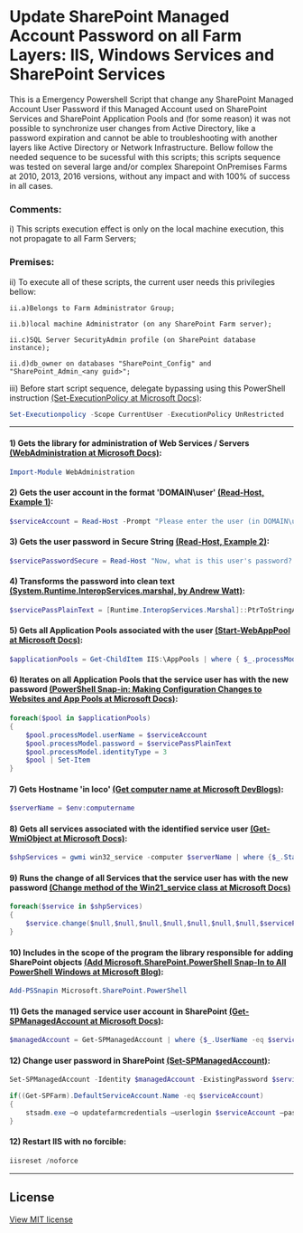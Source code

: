 # Update SharePoint Managed Account Password on all Farm Layers: IIS, Windows Services and SharePoint Services
This is a Emergency Powershell Script that change any SharePoint Managed Account User Password if this Managed Account used on SharePoint Services and SharePoint Application Pools and (for some reason) it was not possible to synchronize user changes from Active Directory, like a password expiration and cannot be able to troubleshooting with another layers like Active Directory or Network Infrastructure.
Bellow follow the needed sequence to be sucessful with this scripts; this scripts sequence was tested on several large and/or complex Sharepoint OnPremises Farms at 2010, 2013, 2016 versions, without any impact and with 100% of success in all cases.

### Comments:

i) This scripts execution effect is only on the local machine execution, this not propagate to all Farm Servers;

### Premises:

ii) To execute all of these scripts, the current user needs this privilegies bellow:

	ii.a)Belongs to Farm Administrator Group;
	
	ii.b)local machine Administrator (on any SharePoint Farm server);
	
	ii.c)SQL Server SecurityAdmin profile (on SharePoint database instance);
	
	ii.d)db_owner on databases "SharePoint_Config" and "SharePoint_Admin_<any guid>";

iii) Before start script sequence, delegate bypassing using this PowerShell instruction [(Set-ExecutionPolicy at Microsoft Docs)](https://docs.microsoft.com/en-us/powershell/module/microsoft.powershell.security/set-executionpolicy):
```powershell
Set-Executionpolicy -Scope CurrentUser -ExecutionPolicy UnRestricted
```
---------------
#### 1) Gets the library for administration of Web Services / Servers [(WebAdministration at Microsoft Docs)](https://docs.microsoft.com/en-us/powershell/module/webadministration):
```powershell
Import-Module WebAdministration
```

#### 2) Gets the user account in the format 'DOMAIN\user' [(Read-Host, Example 1)](https://docs.microsoft.com/en-us/powershell/module/microsoft.powershell.utility/read-host):
```powershell
$serviceAccount = Read-Host -Prompt "Please enter the user (in DOMAIN\username format)."
```

#### 3) Gets the user password in Secure String [(Read-Host, Example 2)](https://docs.microsoft.com/en-us/powershell/module/microsoft.powershell.utility/read-host):
```powershell
$servicePasswordSecure = Read-Host "Now, what is this user's password? Please enter (this field will be encrypted)." -AsSecureString
```

#### 4) Transforms the password into clean text [(System.Runtime.InteropServices.marshal, by Andrew Watt)](https://books.google.com.br/books?id=lAvsnA5Ua68C&pg=PA214&lpg=PA214&dq=powershell+runtime.interopservices.marshal&source=bl&ots=XXJ_kHBLb5&sig=ACfU3U1-O-dyDEaq6N2EM0NmTzsmN20caA&hl=pt-BR&sa=X&ved=2ahUKEwjPor7ngbbjAhUBH7kGHWwGDSQ4ChDoATAJegQIAxAB#v=onepage&q=powershell%20runtime.interopservices.marshal&f=false):
```powershell
$servicePassPlainText = [Runtime.InteropServices.Marshal]::PtrToStringAuto([Runtime.InteropServices.Marshal]::SecureStringToBSTR($servicePasswordSecure))
```

#### 5) Gets all Application Pools associated with the user [(Start-WebAppPool at Microsoft Docs)](https://docs.microsoft.com/en-us/powershell/module/webadminstration/start-webapppool):
```powershell
$applicationPools = Get-ChildItem IIS:\AppPools | where { $_.processModel.userName -eq $serviceAccount }
```

#### 6) Iterates on all Application Pools that the service user has with the new password [(PowerShell Snap-in: Making Configuration Changes to Websites and App Pools at Microsoft Docs)](https://docs.microsoft.com/en-us/iis/manage/powershell/powershell-snap-in-making-simple-configuration-changes-to-web-sites-and-application-pools):
```powershell
foreach($pool in $applicationPools)
{
    $pool.processModel.userName = $serviceAccount
    $pool.processModel.password = $servicePassPlainText
    $pool.processModel.identityType = 3
    $pool | Set-Item
}
```

#### 7) Gets Hostname 'in loco' [(Get computer name at Microsoft DevBlogs)](https://devblogs.microsoft.com/scripting/powertip-use-powershell-to-get-computer-name/):
```powershell
$serverName = $env:computername
```

#### 8) Gets all services associated with the identified service user [(Get-WmiObject at Microsoft Docs)](https://docs.microsoft.com/en-us/powershell/module/microsoft.powershell.management/get-wmiobject):
```powershell
$shpServices = gwmi win32_service -computer $serverName | where {$_.StartName -eq $serviceAccount}
```

#### 9) Runs the change of all Services that the service user has with the new password [(Change method of the Win21_service class at Microsoft Docs)](https://docs.microsoft.com/pt-br/windows/win32/cimwin32prov/change-method-in-class-win32-service)
```powershell
foreach($service in $shpServices)
{
	$service.change($null,$null,$null,$null,$null,$null,$null,$servicePassPlainText)
}
```

#### 10) Includes in the scope of the program the library responsible for adding SharePoint objects [(Add Microsoft.SharePoint.PowerShell Snap-In to All PowerShell Windows at Microsoft Blog)](https://blogs.msdn.microsoft.com/kaevans/2011/11/14/add-microsoft-sharepoint-powershell-snap-in-to-all-powershell-windows/):
```powershell
Add-PSSnapin Microsoft.SharePoint.PowerShell
```

#### 11) Gets the managed service user account in SharePoint [(Get-SPManagedAccount at Microsoft Docs)](https://docs.microsoft.com/en-us/powershell/module/sharepoint-server/get-spmanagedaccount):
```powershell
$managedAccount = Get-SPManagedAccount | where {$_.UserName -eq $serviceAccount}
```

#### 12) Change user password in SharePoint [(Set-SPManagedAccount)](https://docs.microsoft.com/en-us/powershell/module/sharepoint-server/set-spmanagedaccount):
```powershell
Set-SPManagedAccount -Identity $managedAccount -ExistingPassword $servicePasswordSecure –UseExistingPassword $true

if((Get-SPFarm).DefaultServiceAccount.Name -eq $serviceAccount)
{
	stsadm.exe –o updatefarmcredentials –userlogin $serviceAccount –password $servicePassPlainText
}
```

#### 12) Restart IIS with no forcible:
```powershell
iisreset /noforce
```
----------------------
## License

[View MIT license](https://github.com/antonio-leonardo/UpdateSharePointManagedAccountPassword/blob/master/LICENSE)
